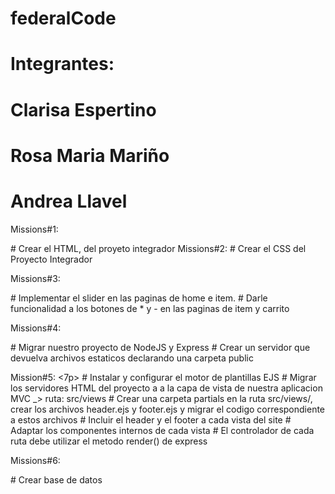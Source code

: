 # federalCode
# Integrantes:
# Clarisa Espertino
# Rosa Maria Mariño
# Andrea Llavel

<p>Missions#1:</p>
# Crear el HTML, del proyeto integrador
Missions#2:
# Crear el CSS del Proyecto Integrador
<p>Missions#3:</p>
# Implementar el slider en las paginas de home e item.
# Darle funcionalidad a los botones de * y - en las paginas de item y carrito
<p>Missions#4:</p>
# Migrar nuestro proyecto de NodeJS y Express
# Crear un servidor que devuelva archivos estaticos declarando una carpeta public
<p>Mission#5:  <7p>
# Instalar y configurar el motor de plantillas EJS
# Migrar los servidores HTML del proyecto a a la capa de vista de nuestra aplicacion MVC _> ruta: src/views
# Crear una carpeta partials en la ruta src/views/, crear los archivos header.ejs y footer.ejs y migrar el codigo correspondiente a estos archivos 
# Incluir el header y el footer a cada vista del site
# Adaptar los componentes internos de cada vista
# El controlador de cada ruta debe utilizar el metodo render() de express
<p>Missions#6:</p>
# Crear base de datos
